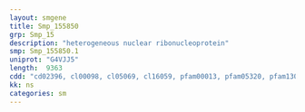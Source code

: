 ```yaml
---
layout: smgene
title: Smp_155850
grp: Smp_15
description: "heterogeneous nuclear ribonucleoprotein"
smp: Smp_155850.1
uniprot: "G4VJJ5"
length:  9363
cdd: "cd02396, cl00098, cl05069, cl16059, pfam00013, pfam05320, pfam13053"
kk: ns
categories: sm
---
```

